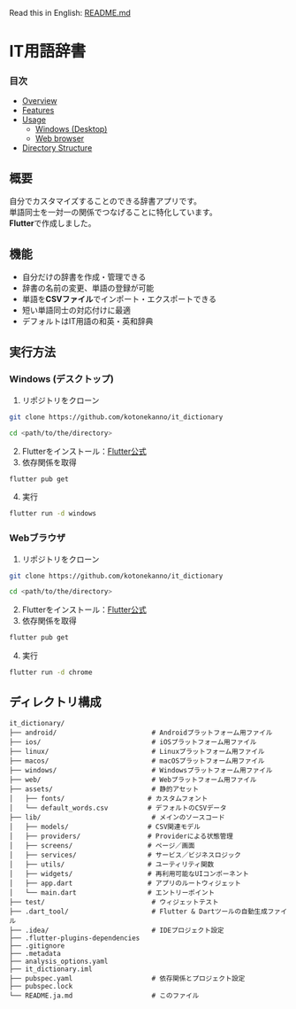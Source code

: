 Read this in English: [README.md](README.md)

<!-- omit in toc -->
# IT用語辞書

<!-- omit in toc -->
### 目次

- [Overview](#overview)
- [Features](#features)
- [Usage](#usage)
  - [Windows (Desktop)](#windows-desktop)
  - [Web browser](#web-browser)
- [Directory Structure](#directory-structure)

## 概要

自分でカスタマイズすることのできる辞書アプリです。  
単語同士を一対一の関係でつなげることに特化しています。  
**Flutter**で作成しました。

## 機能

- 自分だけの辞書を作成・管理できる
- 辞書の名前の変更、単語の登録が可能
- 単語を**CSVファイル**でインポート・エクスポートできる
- 短い単語同士の対応付けに最適
- デフォルトはIT用語の和英・英和辞典

## 実行方法

### Windows (デスクトップ)

1. リポジトリをクローン
  ```bash
  git clone https://github.com/kotonekanno/it_dictionary
  ```
  ```bash
  cd <path/to/the/directory>
  ```
2. Flutterをインストール：[Flutter公式](https://docs.flutter.dev/get-started)
3. 依存関係を取得
  ```bash
  flutter pub get
  ```
4. 実行
  ```bash
  flutter run -d windows
  ```

### Webブラウザ

1. リポジトリをクローン
  ```bash
  git clone https://github.com/kotonekanno/it_dictionary
  ```
  ```bash
  cd <path/to/the/directory>
  ```
2. Flutterをインストール：[Flutter公式](https://docs.flutter.dev/get-started)
3. 依存関係を取得
  ```bash
  flutter pub get
  ```
4. 実行
  ```bash
  flutter run -d chrome
  ```

## ディレクトリ構成

```
it_dictionary/
├── android/                        # Androidプラットフォーム用ファイル
├── ios/                            # iOSプラットフォーム用ファイル
├── linux/                          # Linuxプラットフォーム用ファイル
├── macos/                          # macOSプラットフォーム用ファイル
├── windows/                        # Windowsプラットフォーム用ファイル
├── web/                            # Webプラットフォーム用ファイル
├── assets/                         # 静的アセット
│   ├── fonts/                     # カスタムフォント
│   └── default_words.csv          # デフォルトのCSVデータ
├── lib/                            # メインのソースコード
│   ├── models/                    # CSV関連モデル
│   ├── providers/                 # Providerによる状態管理
│   ├── screens/                   # ページ／画面
│   ├── services/                  # サービス／ビジネスロジック
│   ├── utils/                     # ユーティリティ関数
│   ├── widgets/                   # 再利用可能なUIコンポーネント
│   ├── app.dart                   # アプリのルートウィジェット
│   └── main.dart                  # エントリーポイント
├── test/                           # ウィジェットテスト
├── .dart_tool/                     # Flutter & Dartツールの自動生成ファイル
├── .idea/                          # IDEプロジェクト設定
├── .flutter-plugins-dependencies 
├── .gitignore
├── .metadata
├── analysis_options.yaml
├── it_dictionary.iml
├── pubspec.yaml                    # 依存関係とプロジェクト設定
├── pubspec.lock
└── README.ja.md                    # このファイル
```

